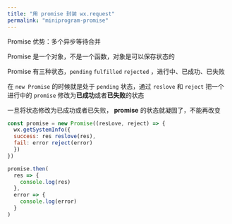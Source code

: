 ```yaml
---
title: "用 promise 封装 wx.request"
permalink: "miniprogram-promise"
---
```


Promise 优势：多个异步等待合并

Promise 是一个对象，不是一个函数，对象是可以保存状态的

Promise 有三种状态，`pending` `fulfilled` `rejected` ，进行中、已成功、已失败

在 `new Promise` 的时候就是处于 `pending` 状态，通过 `reslove` 和 `reject` 把一个进行中的 `promise` 修改为**已成功**或者**已失败**的状态

一旦将状态修改为已成功或者已失败， **promise** 的状态就凝固了，不能再改变

```js
const promise = new Promise((resLove, reject) => {
  wx.getSystemInfo({
  success: res reslove(res),
  fail: error reject(error)
  })
})

promise.then(
  res => {
    console.log(res)
  },
  error => {
    console.log(error)
  }
)
```
